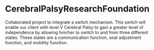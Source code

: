 # CerebralPalsyResearchFoundation
Collaborated project to integrate a switch mechanism. This switch will enable our client with level V Cerebral Palsy to gain a greater level of independence by allowing him/her to switch to and from three different states. These states are a communication function, seat adjustment function, and mobility function.
